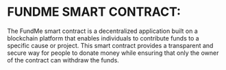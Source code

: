 
# FUNDME SMART CONTRACT:
The FundMe smart contract is a decentralized application built on a blockchain platform that enables individuals to contribute funds to a specific cause or project. This smart contract provides a transparent and secure way for people to donate money while ensuring that only the owner of the contract can withdraw the funds.
